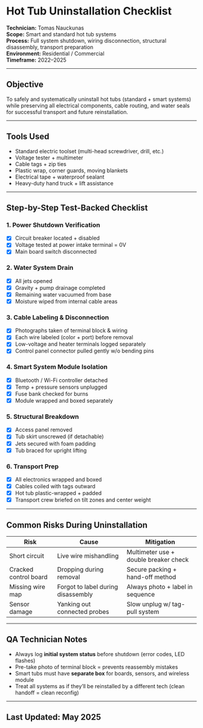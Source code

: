 # Hot Tub Uninstallation Checklist  
**Technician:** Tomas Nauckunas  
**Scope:** Smart and standard hot tub systems  
**Process:** Full system shutdown, wiring disconnection, structural disassembly, transport preparation  
**Environment:** Residential / Commercial  
**Timeframe:** 2022–2025

---

## Objective

To safely and systematically uninstall hot tubs (standard + smart systems) while preserving all electrical components, cable routing, and water seals for successful transport and future reinstallation.

---

## Tools Used

- Standard electric toolset (multi-head screwdriver, drill, etc.)  
- Voltage tester + multimeter  
- Cable tags + zip ties  
- Plastic wrap, corner guards, moving blankets  
- Electrical tape + waterproof sealant  
- Heavy-duty hand truck + lift assistance  

---

## Step-by-Step Test-Backed Checklist

### 1. **Power Shutdown Verification**
- [x] Circuit breaker located + disabled  
- [x] Voltage tested at power intake terminal = 0V  
- [x] Main board switch disconnected

### 2. **Water System Drain**
- [x] All jets opened  
- [x] Gravity + pump drainage completed  
- [x] Remaining water vacuumed from base  
- [x] Moisture wiped from internal cable areas

### 3. **Cable Labeling & Disconnection**
- [x] Photographs taken of terminal block & wiring  
- [x] Each wire labeled (color + port) before removal  
- [x] Low-voltage and heater terminals logged separately  
- [x] Control panel connector pulled gently w/o bending pins

### 4. **Smart System Module Isolation**
- [x] Bluetooth / Wi-Fi controller detached  
- [x] Temp + pressure sensors unplugged  
- [x] Fuse bank checked for burns  
- [x] Module wrapped and boxed separately

### 5. **Structural Breakdown**
- [x] Access panel removed  
- [x] Tub skirt unscrewed (if detachable)  
- [x] Jets secured with foam padding  
- [x] Tub braced for upright lifting

### 6. **Transport Prep**
- [x] All electronics wrapped and boxed  
- [x] Cables coiled with tags outward  
- [x] Hot tub plastic-wrapped + padded  
- [x] Transport crew briefed on tilt zones and center weight

---

## Common Risks During Uninstallation

| Risk | Cause | Mitigation |
|------|------|------------|
| Short circuit | Live wire mishandling | Multimeter use + double breaker check |
| Cracked control board | Dropping during removal | Secure packing + hand-off method |
| Missing wire map | Forgot to label during disassembly | Always photo + label in sequence |
| Sensor damage | Yanking out connected probes | Slow unplug w/ tag-pull system |

---

## QA Technician Notes

- Always log **initial system status** before shutdown (error codes, LED flashes)  
- Pre-take photo of terminal block = prevents reassembly mistakes  
- Smart tubs must have **separate box** for boards, sensors, and wireless module  
- Treat all systems as if they’ll be reinstalled by a different tech (clean handoff = clean reconfig)

---

## Last Updated: May 2025
